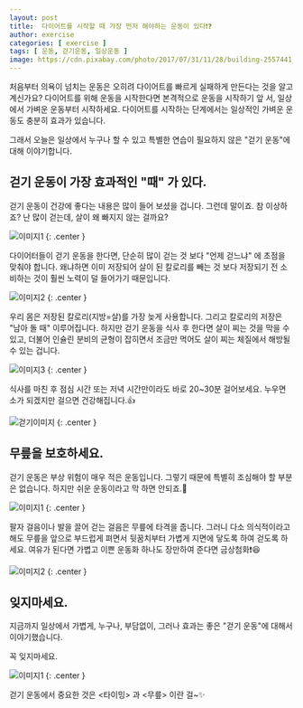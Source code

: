 ```yaml
---
layout: post
title:  다이어트를 시작할 때 가장 먼저 해야하는 운동이 있다❗❓ 
author: exercise
categories: [ exercise ]
tags: [ 운동, 걷기운동, 일상운동 ]
image: https://cdn.pixabay.com/photo/2017/07/31/11/28/building-2557441_960_720.jpg
---
```


처음부터 의욕이 넘치는 운동은 오히려 다이어트를 빠르게 실패하게 만든다는 것을 알고 계신가요? 다이어트를 위해 운동을 시작한다면 본격적으로 운동을 시작하기 앞 서, 일상에서 가벼운 운동부터 시작하세요. 다이어트를 시작하는 단계에서는 일상적인 가벼운 운동도 충분히 효과가 있습니다.

그래서 오늘은 일상에서 누구나 할 수 있고 특별한 연습이 필요하지 않은 "걷기 운동"에 대해 이야기합니다.

##  걷기 운동이 가장 효과적인 "때" 가 있다.

걷기 운동이 건강에 좋다는 내용은 많이 들어 보셨을 겁니다. 그런데 말이죠. 참 이상하죠? 난 많이 걷는데, 살이 왜 빠지지 않는 걸까요?

![이미지1](https://media0.giphy.com/media/xT0xeuOy2Fcl9vDGiA/200w.webp?cid=ecf05e47k2zdp6pscxu3aw60p1y83eql82hob6k2qke8egmy&rid=200w.webp&ct=g)
{: .center }

다이어터들이 걷기 운동을 한다면, 단순히 많이 걷는 것 보다 "언제 걷느냐" 에 초점을 맞춰야 합니다. 왜냐하면 이미 저장되어 살이 된 칼로리를 빼는 것 보다 저장되기 전 소비하는 것이 훨씬 노력이 덜 들어가기 때문입니다.

![이미지2](https://media2.giphy.com/media/l1CCbIi5dJXirPURO/200w.webp?cid=ecf05e47os8jk3lrbnslw7uwjr7sir78awe0cbnnkofq4d3s&rid=200w.webp&ct=g)
{: .center }

우리 몸은 저장된 칼로리(지방=살)를 가장 늦게 사용합니다. 그리고 칼로리의 저장은 "남아 돌 때" 이루어집니다. 하지만 걷기 운동을 식사 후 한다면 살이 찌는 것을 막을 수 있고, 더불어 인슐린 분비의 균형이 잡히면서 조금만 먹어도 살이 찌는 체질에서 해방될 수 있는 겁니다. 

![이미지3](https://media3.giphy.com/media/5JCEYvy4M3HEY/giphy.webp?cid=ecf05e47910ae1a0vvnwo70wqbn2edjjrz249yvdoutnifiz&rid=giphy.webp&ct=g) 
{: .center }

식사를 마친 후 점심 시간 또는 저녁 시간만이라도 바로 20~30분 걸어보세요. 누우면 소가 되겠지만 걸으면 건강해집니다.👍

![걷기이미지](https://media1.giphy.com/media/8rFybNJcTbcBBJsTP8/giphy.webp?cid=ecf05e474gvgr4qc0twwhjtm5adb8zzl2at3ka6bmu8st9wf&rid=giphy.webp&ct=g)
{: .center }

##  무릎을 보호하세요.

걷기 운동은 부상 위험이 매우 적은 운동입니다. 그렇기 때문에 특별히 조심해야 할 부분은 없습니다. 하지만 쉬운 운동이라고 막 하면 안되죠.🤚 

![이미지1](https://media4.giphy.com/media/3og0IBzGCtdXSiC9Pi/200w.webp?cid=ecf05e47rg832ohzpofqipvofvfbkh72q2ouvgfzd8gtjwqr&rid=200w.webp&ct=g)
{: .center }

팔자 걸음이나 발을 끌어 걷는 걸음은 무릎에 타격을 줍니다. 그러니 다소 의식적이라고 해도 무릎을 앞으로 부드럽게 펴면서 뒷꿈치부터 가볍게 지면에 닿도록 하여 걷도록 하세요. 여유가 된다면 가볍고 이쁜 운동화 하나도 장만하여 준다면 금상첨화❗😆

![이미지2](https://media0.giphy.com/media/fDbzXb6Cv5L56/200w.webp?cid=ecf05e47w620fg7kgh5sh0z7toyuurwj4md7seiyg77ebdi7&rid=200w.webp&ct=g)
{: .center }

## 잊지마세요.

지금까지 일상에서 가볍게, 누구나, 부담없이, 그러나 효과는 좋은 "걷기 운동"에 대해서 이야기했습니다.

꼭 잊지마세요.

![이미지1](https://media3.giphy.com/media/l4pTfqyI6TCjUW4Yo/200w.webp?cid=ecf05e47dlnnsxuxzrztnpta8rizrux1fph7nrurugp9d7ol&rid=200w.webp&ct=g)
{: .center }

걷기 운동에서 중요한 것은 <타이밍> 과 <무릎> 이란 걸~✨

